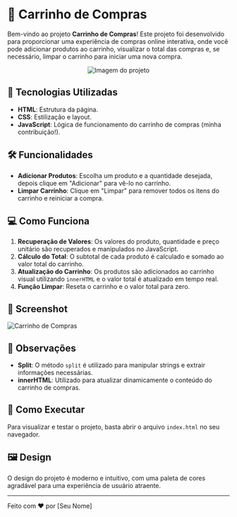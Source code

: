 # 🛒 Carrinho de Compras

Bem-vindo ao projeto **Carrinho de Compras**! Este projeto foi desenvolvido para proporcionar uma experiência de compras online interativa, onde você pode adicionar produtos ao carrinho, visualizar o total das compras e, se necessário, limpar o carrinho para iniciar uma nova compra.

<p align="center">
  <img src="" alt="Imagem do projeto">
</p>

## 🎨 Tecnologias Utilizadas

- **HTML**: Estrutura da página.
- **CSS**: Estilização e layout.
- **JavaScript**: Lógica de funcionamento do carrinho de compras (minha contribuição!).

## 🛠️ Funcionalidades

- **Adicionar Produtos**: Escolha um produto e a quantidade desejada, depois clique em "Adicionar" para vê-lo no carrinho.
- **Limpar Carrinho**: Clique em "Limpar" para remover todos os itens do carrinho e reiniciar a compra.

## 💻 Como Funciona

1. **Recuperação de Valores**: Os valores do produto, quantidade e preço unitário são recuperados e manipulados no JavaScript.
2. **Cálculo do Total**: O subtotal de cada produto é calculado e somado ao valor total do carrinho.
3. **Atualização do Carrinho**: Os produtos são adicionados ao carrinho visual utilizando `innerHTML` e o valor total é atualizado em tempo real.
4. **Função Limpar**: Reseta o carrinho e o valor total para zero.

## 📸 Screenshot

![Carrinho de Compras]()

## 📝 Observações

- **Split**: O método `split` é utilizado para manipular strings e extrair informações necessárias.
- **innerHTML**: Utilizado para atualizar dinamicamente o conteúdo do carrinho de compras.

## 🚀 Como Executar

Para visualizar e testar o projeto, basta abrir o arquivo `index.html` no seu navegador.

## 🖼️ Design

O design do projeto é moderno e intuitivo, com uma paleta de cores agradável para uma experiência de usuário atraente.

---

Feito com ❤️ por [Seu Nome]


